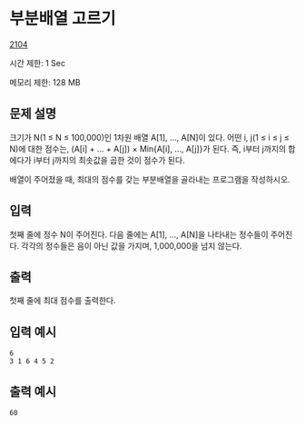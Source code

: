 # 부분배열 고르기

[2104](https://www.acmicpc.net/problem/2104)

시간 제한: 1 Sec

메모리 제한: 128 MB



## 문제 설명

크기가 N(1 ≤ N ≤ 100,000)인 1차원 배열 A[1], …, A[N]이 있다. 어떤 i, j(1 ≤ i ≤ j ≤ N)에  대한 점수는, (A[i] + … + A[j]) × Min{A[i], …, A[j]}가 된다. 즉, i부터 j까지의 합에다가 i부터 j까지의  최솟값을 곱한 것이 점수가 된다.

배열이 주어졌을 때, 최대의 점수를 갖는 부분배열을 골라내는 프로그램을 작성하시오.



## 입력

첫째 줄에 정수 N이 주어진다. 다음 줄에는 A[1], …, A[N]을 나타내는 정수들이 주어진다. 각각의 정수들은 음이 아닌 값을 가지며, 1,000,000을 넘지 않는다.



## 출력

첫째 줄에 최대 점수를 출력한다.



## 입력 예시

```
6
3 1 6 4 5 2
```



## 출력 예시

```
60
```

